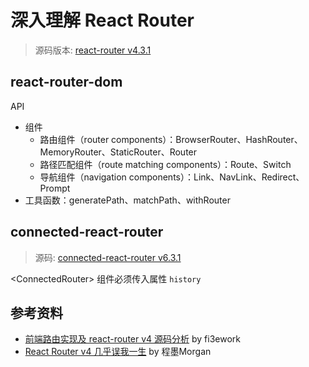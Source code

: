 # 深入理解 React Router

> 源码版本: [react-router v4.3.1](https://github.com/ReactTraining/react-router/releases/tag/v4.3.1)

## react-router-dom 

API
- 组件
    - 路由组件（router components）：BrowserRouter、HashRouter、MemoryRouter、StaticRouter、Router
    - 路径匹配组件（route matching components）：Route、Switch
    - 导航组件（navigation components）：Link、NavLink、Redirect、Prompt
- 工具函数：generatePath、matchPath、withRouter

## connected-react-router
> 源码: [connected-react-router v6.3.1](https://github.com/supasate/connected-react-router/tree/v6.3.1)

\<ConnectedRouter\> 组件必须传入属性 `history`

## 参考资料
- [前端路由实现及 react-router v4 源码分析](https://github.com/fi3ework/blog/issues/21) by fi3ework
- [React Router v4 几乎误我一生](https://zhuanlan.zhihu.com/p/27433116) by 程墨Morgan